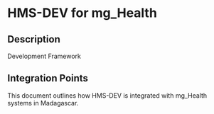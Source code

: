 # HMS-DEV for mg_Health

## Description

Development Framework

## Integration Points

This document outlines how HMS-DEV is integrated with mg_Health systems in Madagascar.
